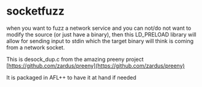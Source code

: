 # socketfuzz

when you want to fuzz a network service and you can not/do not want to modify
the source (or just have a binary), then this LD_PRELOAD library will allow
for sending input to stdin which the target binary will think is coming from
a network socket.

This is desock_dup.c from the amazing preeny project
[https://github.com/zardus/preeny](https://github.com/zardus/preeny)

It is packaged in AFL++ to have it at hand if needed
